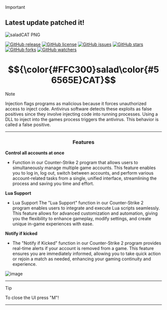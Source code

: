 > [!IMPORTANT]
> ## Latest update patched it!

![saladCAT PNG](https://github.com/HFPZ/Banana-Internal/assets/172925390/ac4d6ae1-8ccb-4481-aced-e30afeef20d9)


[![GitHub release](https://img.shields.io/github/v/release/HFPZ/Banana-Internal?color=blue&label=release)]()
[![GitHub license](https://img.shields.io/github/license/HFPZ/Banana-Internal?color=green)]()
[![GitHub issues](https://img.shields.io/github/issues/HFPZ/Banana-Internal?color=red)]()
[![GitHub stars](https://img.shields.io/github/stars/HFPZ/Banana-Internal?color=yellow)]()
[![GitHub forks](https://img.shields.io/github/forks/HFPZ/Banana-Internal?color=orange)]()
[![GitHub watchers](https://img.shields.io/github/watchers/HFPZ/Banana-Internal?color=blue)]()





<h1 align="center">$${\color{#FFC300}salad\color{#56565E}CAT}$$</h1>



> [!NOTE]
> Injection flags programs as malicious because it forces unauthorized access to inject code. Antivirus software detects these exploits as false positives since they involve injecting code into running processes. Using a DLL to inject into the games process triggers the antivirus. This behavior is called a false positive.
>
---
<div align="center">
</div>
 <div align="center">

   
### Features 
</div>

**Control all accounts at once**
- Function in our Counter-Strike 2 program that allows users to simultaneously manage multiple game accounts. This feature enables you to log in, log out, switch between accounts, and perform various account-related tasks from a single, unified interface, streamlining the process and saving you time and effort.

**Lua Support**
- Lua Support The "Lua Support" function in our Counter-Strike 2 program enables users to integrate and execute Lua scripts seamlessly. This feature allows for advanced customization and automation, giving you the flexibility to enhance gameplay, modify settings, and create unique in-game experiences with ease.

**Notify if kicked**
- The "Notify if Kicked" function in our Counter-Strike 2 program provides real-time alerts if your account is removed from a game. This feature ensures you are immediately informed, allowing you to take quick action or rejoin a match as needed, enhancing your gaming continuity and experience.
  
![image](https://github.com/HFPZ/CS2-Multi-Account/assets/172925390/10a2235e-3b07-4c1b-bedf-9ce758280436)


---

> [!TIP]
> To close the UI press "M"!

---

<div align="center">
